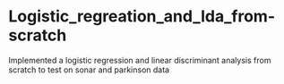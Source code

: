 # Logistic_regreation_and_lda_from-scratch
Implemented a logistic regression and linear discriminant analysis from scratch to test on sonar and parkinson data
